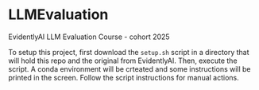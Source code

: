 # LLMEvaluation

EvidentlyAI LLM Evaluation Course - cohort 2025

To setup this project, first download the `setup.sh` script in a directory that will hold this repo and the original from EvidentlyAI. Then, execute the script. A conda environment will be crteated and some instructions will be printed in the screen. Follow the script instructions for manual actions.
